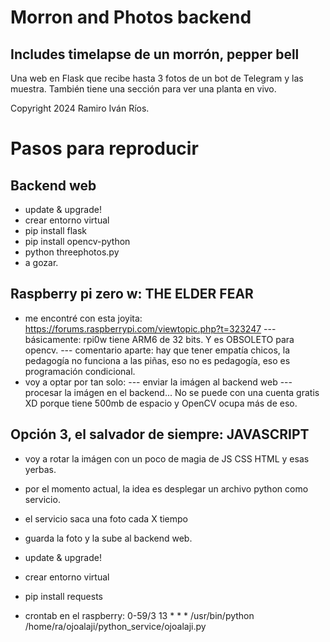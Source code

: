# Morron and Photos backend
## Includes timelapse de un morrón, pepper bell
Una web en Flask que recibe hasta 3 fotos de un bot de Telegram y las muestra.
También tiene una sección para ver una planta en vivo.

Copyright 2024 Ramiro Iván Ríos.

# Pasos para reproducir
## Backend web
- update & upgrade!
- crear entorno virtual
- pip install flask
- pip install opencv-python
- python threephotos.py
- a gozar.

## Raspberry pi zero w: THE ELDER FEAR
- me encontré con esta joyita: https://forums.raspberrypi.com/viewtopic.php?t=323247 
--- básicamente: rpi0w tiene ARM6 de 32 bits. Y es OBSOLETO para opencv.
--- comentario aparte: hay que tener empatía chicos, la pedagogía no funciona a las piñas, eso no es pedagogía, eso es programación condicional.
- voy a optar por tan solo:
--- enviar la imágen al backend web
--- procesar la imágen en el backend... No se puede con una cuenta gratis XD porque tiene 500mb de espacio y OpenCV ocupa más de eso.

## Opción 3, el salvador de siempre: JAVASCRIPT
- voy a rotar la imágen con un poco de magia de JS CSS HTML y esas yerbas.
- por el momento actual, la idea es desplegar un archivo python como servicio.
- el servicio saca una foto cada X tiempo
- guarda la foto y la sube al backend web.

- update & upgrade!
- crear entorno virtual
- pip install requests
- crontab en el raspberry: 0-59/3 13 * * * /usr/bin/python /home/ra/ojoalaji/python_service/ojoalaji.py